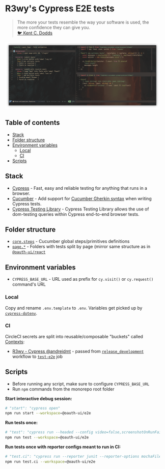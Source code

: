 # R3wy's Cypress E2E tests

> The more your tests resemble the way your software is used, the more
> confidence they can give you.  
> [:bird: Kent C. Dodds](https://twitter.com/kentcdodds/status/977018512689455106)

![Cypress + Cucumber](docs/preview.png)

## Table of contents

<!-- vim-markdown-toc GFM -->

- [Stack](#stack)
- [Folder structure](#folder-structure)
- [Environment variables](#environment-variables)
  - [Local](#local)
  - [CI](#ci)
- [Scripts](#scripts)

<!-- vim-markdown-toc -->

## Stack

- [Cypress](https://www.cypress.io/) - Fast, easy and reliable testing for
  anything that runs in a browser.
- [Cucumber](https://github.com/TheBrainFamily/cypress-cucumber-preprocessor) -
  Add support for
  [Cucumber Gherkin syntax](https://cucumber.io/docs/gherkin/reference) when
  writing Cypress tests.
- [Cypress Testing Library](https://testing-library.com/docs/cypress-testing-library/intro) -
  Cypress Testing Library allows the use of dom-testing queries within Cypress
  end-to-end browser tests.

## Folder structure

- [`core.steps`](src/core.steps) - Cucumber global steps/primitives definitions
- [`page.*`](src) - Folders with tests split by page (mirror same structure as
  in [`@oauth-ui/react`](../@oauth-ui.react/src/)

## Environment variables

- `CYPRESS_BASE_URL` - URL used as prefix for `cy.visit()` or `cy.request()`
  command's URL

### Local

Copy and rename `.env.template` to `.env`. Variables get picked up by
[`cypress-dotenv`](https://github.com/morficus/cypress-dotenv).

### CI

CircleCI secrets are split into reusable/composable "buckets" called
[Contexts](https://circleci.com/docs/2.0/contexts/):

- [R3wy - Cypress @andreidmt]() -
  passed from
  [`release_development`]()
  workflow to
  [`test-e2e`]()
  job

## Scripts

- Before running any script, make sure to configure `CYPRESS_BASE_URL`
- Run `npm` commands from the monorepo root folder

**Start interactive debug session:**

```bash
# "start": "cypress open"
npm run start --workspace=@oauth-ui/e2e
```

**Run tests once:**

```bash
# "test": "cypress run --headed --config video=false,screenshotOnRunFailure=false",
npm run test --workspace=@oauth-ui/e2e
```

**Run tests once with reporter configs meant to run in CI:**

```bash
# "test.ci": "cypress run --reporter junit --reporter-options mochaFile=test_reports/e2e/result-[hash].xml,toConsole=true"
npm run test.ci --workspace=@oauth-ui/e2e
```
